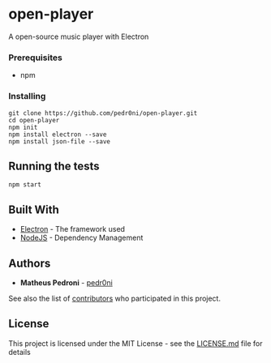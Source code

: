 # open-player

[build]:(https://img.shields.io/travis/rust-lang/rust.svg)
[license]:(https://img.shields.io/aur/license/yaourt.svg)
[download]:(https://img.shields.io/badge/Download-1.0.0-blue.svg)

A open-source music player with Electron

### Prerequisites

* npm

### Installing

```
git clone https://github.com/pedr0ni/open-player.git
cd open-player
npm init
npm install electron --save
npm install json-file --save
```

## Running the tests

```
npm start
```

## Built With

* [Electron](https://electronjs.org/) - The framework used
* [NodeJS](https://nodejs.org/en/) - Dependency Management

## Authors

* **Matheus Pedroni** - [pedr0ni](https://github.com/pedr0ni)

See also the list of [contributors](https://github.com/your/project/contributors) who participated in this project.

## License

This project is licensed under the MIT License - see the [LICENSE.md](LICENSE.md) file for details
